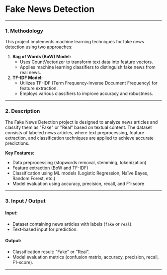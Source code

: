 # Fake News Detection

---

### 1. Methodology
This project implements machine learning techniques for fake news detection using two approaches:
1. **Bag of Words (BoW) Model:**
   - Uses CountVectorizer to transform text data into feature vectors.
   - Applies machine learning classifiers to distinguish fake news from real news.
2. **TF-IDF Model:**
   - Utilizes TF-IDF (Term Frequency-Inverse Document Frequency) for feature extraction.
   - Employs various classifiers to improve accuracy and robustness.

---

### 2. Description
The Fake News Detection project is designed to analyze news articles and classify them as "Fake" or "Real" based on textual content. The dataset consists of labeled news articles, where text preprocessing, feature extraction, and classification techniques are applied to achieve accurate predictions.

**Key Features:**
- Data preprocessing (stopwords removal, stemming, tokenization)
- Feature extraction (BoW and TF-IDF)
- Classification using ML models (Logistic Regression, Naïve Bayes, Random Forest, etc.)
- Model evaluation using accuracy, precision, recall, and F1-score

---

### 3. Input / Output
#### **Input:**
- Dataset containing news articles with labels (`fake` or `real`).
- Text-based input for prediction.

#### **Output:**
- Classification result: "Fake" or "Real".
- Model evaluation metrics (confusion matrix, accuracy, precision, recall, F1-score).

---
